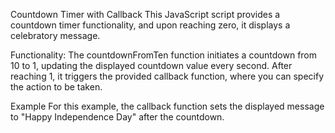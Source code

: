 Countdown Timer with Callback
This JavaScript script provides a countdown timer functionality, and upon reaching zero, it displays a celebratory message.


Functionality:
The countdownFromTen function initiates a countdown from 10 to 1, updating the displayed countdown value every second. After reaching 1, 
it triggers the provided callback function, where you can specify the action to be taken.

Example
For this example, the callback function sets the displayed message to "Happy Independence Day" after the countdown.
